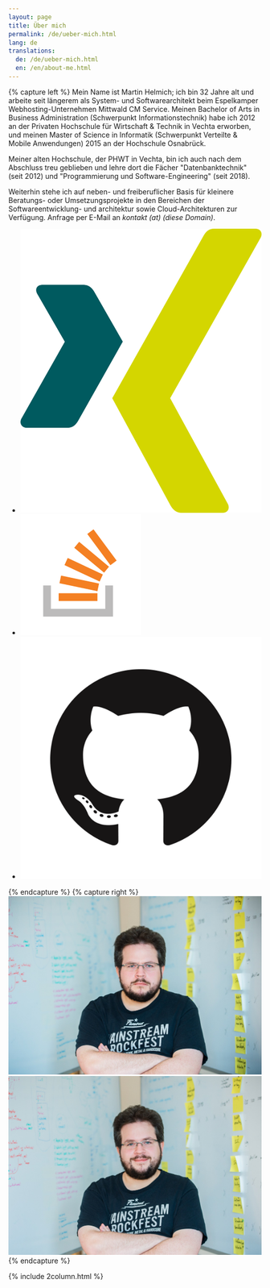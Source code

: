 ```yaml
---
layout: page
title: Über mich
permalink: /de/ueber-mich.html
lang: de
translations:
  de: /de/ueber-mich.html
  en: /en/about-me.html
---
```


{% capture left %}
Mein Name ist Martin Helmich; ich bin 32 Jahre alt und arbeite seit längerem als System- und Softwarearchitekt beim Espelkamper Webhosting-Unternehmen Mittwald CM Service. Meinen Bachelor of Arts in Business Administration (Schwerpunkt Informationstechnik) habe ich 2012 an der Privaten Hochschule für Wirtschaft & Technik in Vechta erworben, und meinen Master of Science in Informatik (Schwerpunkt Verteilte & Mobile Anwendungen) 2015 an der Hochschule Osnabrück.

Meiner alten Hochschule, der PHWT in Vechta, bin ich auch nach dem Abschluss treu geblieben und lehre dort die Fächer "Datenbanktechnik" (seit 2012) und "Programmierung und Software-Engineering" (seit 2018).

Weiterhin stehe ich auf neben- und freiberuflicher Basis für kleinere Beratungs- oder Umsetzungsprojekte in den Bereichen der Softwareentwicklung- und architektur sowie Cloud-Architekturen zur Verfügung. Anfrage per E-Mail an _kontakt (at) (diese Domain)_.

<ul class="social-links">
  <li><a href="https://www.xing.com/profile/Martin_Helmich3"><img src="/assets/social/xing.svg"></a></li>
  <li><a href="https://stackoverflow.com/users/story/1995300"><img src="/assets/social/stackoverflow.svg"></a></li>
  <li><a href="https://github.com/martin-helmich"><img src="/assets/social/github.png"></a></li>
</ul>

{% endcapture %}
{% capture right %}
  <img src="/assets/martin-grumpy.jpg" class="img-responsive z-depth-1" id="martin-grumpy" />
  <img src="/assets/martin-happy.jpg" class="img-responsive z-depth-1 d-none" id="martin-happy" />
{% endcapture %}

{% include 2column.html %}
